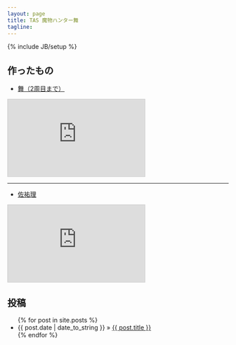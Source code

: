 ```yaml
---
layout: page
title: TAS 魔物ハンター舞
tagline: 
---
```

{% include JB/setup %}

## 作ったもの

* [舞（2周目まで）](pages/mai/)

<iframe width="312" height="176" src="http://ext.nicovideo.jp/thumb/sm16498187" scrolling="no" style="border:solid 1px #CCC;" frameborder="0"><a href="http://www.nicovideo.jp/watch/sm16498187">【ニコニコ動画】[TAS] 魔物ハンター舞 22:53.65</a></iframe>

***

* [佐祐理](pages/sayuri/)

<iframe width="312" height="176" src="http://ext.nicovideo.jp/thumb/sm22990748" scrolling="no" style="border:solid 1px #CCC;" frameborder="0"><a href="http://www.nicovideo.jp/watch/sm22990748">【ニコニコ動画】【TAS】魔物ハンター舞　佐祐理モード in 11:08.07</a></iframe>

## 投稿

<ul class="posts">
  {% for post in site.posts %}
    <li><span>{{ post.date | date_to_string }}</span> &raquo; <a href="{{ BASE_PATH }}{{ post.url }}">{{ post.title }}</a></li>
  {% endfor %}
</ul>


